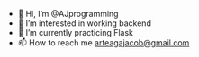 - 👋 Hi, I’m @AJprogramming
- 👀 I’m interested in working backend
- 🌱 I’m currently practicing Flask
- 📫 How to reach me arteagajacob@gmail.com

<!---
AJprogramming/AJprogramming is a ✨ special ✨ repository because its `README.md` (this file) appears on your GitHub profile.
You can click the Preview link to take a look at your changes.
--->
